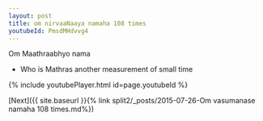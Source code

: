 ```yaml
---
layout: post
title: om nirvaaNaaya namaha 108 times
youtubeId: PmsdMHdvvg4
---
```

 
 
Om Maathraabhyo nama 
 
 -  Who is Mathras  another measurement of small time 
 
  
 
  
 
 
 
 
 
 


{% include youtubePlayer.html id=page.youtubeId %}
 
[Next]({{ site.baseurl }}{% link  split2/_posts/2015-07-26-Om vasumanase namaha 108 times.md%})
 
